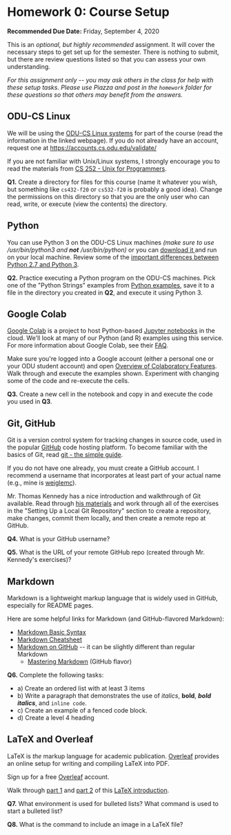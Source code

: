 # Homework 0: Course Setup

**Recommended Due Date:** Friday, September 4, 2020 

This is an *optional, but highly recommended* assignment. It will cover the necessary steps to get set up for the semester.  There is nothing to submit, but there are review questions listed so that you can assess your own understanding.

*For this assignment only -- you may ask others in the class for help with these setup tasks. Please use Piazza and post in the `homework` folder for these questions so that others may benefit from the answers.*

## ODU-CS Linux

We will be using the [ODU-CS Linux systems](https://systems.cs.odu.edu/Unix_and_Linux_Services) for part of the course (read the information in the linked webpage). If you do not already have an account, request one at https://accounts.cs.odu.edu/validate/

If you are not familiar with Unix/Linux systems, I strongly encourage you to read the materials from [CS 252 - Unix for Programmers](https://www.cs.odu.edu/~zeil/cs252/latest/Directory/outline/index.html). 

**Q1.** Create a directory for files for this course (name it whatever you wish, but something like `cs432-f20` or `cs532-f20` is probably a good idea). Change the permissions on this directory so that you are the only user who can read, write, or execute (view the contents) the directory.

## Python

You can use Python 3 on the ODU-CS Linux machines *(make sure to use /usr/bin/python3 and **not** /usr/bin/python)* or you can [download it ](https://www.python.org/downloads/) and run on your local machine.  Review some of the [important differences between Python 2.7 and Python 3](https://www.geeksforgeeks.org/important-differences-between-python-2-x-and-python-3-x-with-examples/).

**Q2.** Practice executing a Python program on the ODU-CS machines. Pick one of the "Python Strings" examples from [Python examples](https://www.w3schools.com/python/python_examples.asp), save it to a file in the directory you created in **Q2**, and execute it using Python 3.

## Google Colab

[Google Colab](https://colab.research.google.com) is a project to host Python-based [Jupyter notebooks](https://jupyter.org/) in the cloud.  We'll look at many of our Python (and R) examples using this service.  For more information about Google Colab, see their [FAQ](https://research.google.com/colaboratory/faq.html).

Make sure you're logged into a Google account (either a personal one or your ODU student account) and open [Overview of Colaboratory Features](https://colab.research.google.com/notebooks/basic_features_overview.ipynb). Walk through and execute the examples shown.  Experiment with changing some of the code and re-execute the cells.

**Q3.** Create a new cell in the notebook and copy in and execute the code you used in **Q3**.

## Git, GitHub

Git is a version control system for tracking changes in source code, used in the popular [GitHub](https://github.com) code hosting platform.  To become familiar with the basics of Git, read [git - the simple guide](https://rogerdudler.github.io/git-guide/).

If you do not have one already, you must create a GitHub account.  I recommend a username that incorporates at least part of your actual name (e.g., mine is [weiglemc](https://github.com/weiglemc)).

Mr. Thomas Kennedy has a nice introduction and walkthrough of Git available.  Read through [his materials](https://git-community.cs.odu.edu/tkennedy/git-workshop/-/wikis/Git-Workshop) and work through all of the exercises in the "Setting Up a Local Git Repository" section to create a repository, make changes, commit them locally, and then create a remote repo at GitHub.

**Q4.** What is your GitHub username?

**Q5.** What is the URL of your remote GitHub repo (created through Mr. Kennedy's exercises)?

## Markdown

Markdown is a lightweight markup language that is widely used in GitHub, especially for README pages.  

Here are some helpful links for Markdown (and GitHub-flavored Markdown):
* [Markdown Basic Syntax](https://www.markdownguide.org/basic-syntax)
* [Markdown Cheatsheet](https://github.com/adam-p/markdown-here/wiki/Markdown-Cheatsheet)
* [Markdown on GitHub](https://help.github.com/en/categories/writing-on-github) -- it can be slightly different than regular Markdown
  * [Mastering Markdown](https://guides.github.com/features/mastering-markdown/) (GitHub flavor)

**Q6.** Complete the following tasks:
* a) Create an ordered list with at least 3 items
* b) Write a paragraph that demonstrates the use of *italics*, **bold**, ***bold italics***, and `inline code`.
* c) Create an example of a fenced code block.
* d) Create a level 4 heading

## LaTeX and Overleaf

LaTeX is *the* markup language for academic publication. [Overleaf](https://overleaf.com) provides an online setup for writing and compiling LaTeX into PDF.  

Sign up for a free [Overleaf](https://overleaf.com) account.

Walk through [part 1](https://www.overleaf.com/learn/latex/Free_online_introduction_to_LaTeX_(part_1)) and [part 2](https://www.overleaf.com/learn/latex/Free_online_introduction_to_LaTeX_(part_2)) of this [LaTeX introduction](https://www.overleaf.com/learn/latex/Free_online_introduction_to_LaTeX_(part_1)). 

**Q7.** What environment is used for bulleted lists?  What command is used to start a bulleted list?

**Q8.** What is the command to include an image in a LaTeX file?
